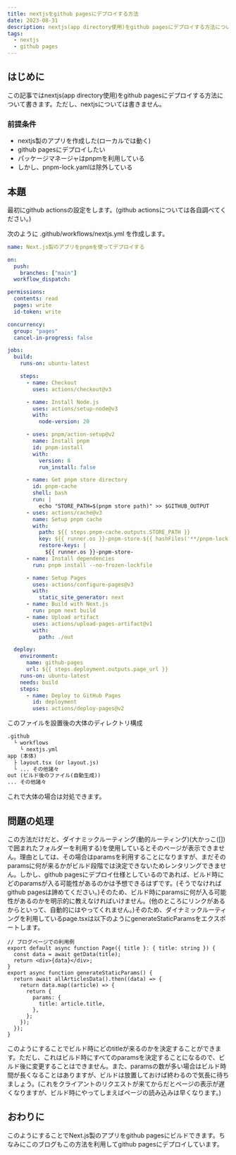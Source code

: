 ```yaml
---
title: nextjsをgithub pagesにデプロイする方法
date: 2023-08-31
description: nextjs(app directory使用)をgithub pagesにデプロイする方法について
tags:
  - nextjs
  - github pages
---
```


## はじめに

この記事ではnextjs(app directory使用)をgithub pagesにデプロイする方法について書きます。ただし、nextjsについては書きません。

### 前提条件

- nextjs製のアプリを作成した(ローカルでは動く)
- github pagesにデプロイしたい
- パッケージマネージャはpnpmを利用している
- しかし、pnpm-lock.yamlは除外している

## 本題

最初にgithub actionsの設定をします。(github actionsについては各自調べてください。)

次のように .github/workflows/nextjs.yml を作成します。

```yml
name: Next.js製のアプリをpnpmを使ってデプロイする

on:
  push:
    branches: ["main"]
  workflow_dispatch:

permissions:
  contents: read
  pages: write
  id-token: write

concurrency:
  group: "pages"
  cancel-in-progress: false

jobs:
  build:
    runs-on: ubuntu-latest

    steps:
      - name: Checkout
        uses: actions/checkout@v3

      - name: Install Node.js
        uses: actions/setup-node@v3
        with:
          node-version: 20

      - uses: pnpm/action-setup@v2
        name: Install pnpm
        id: pnpm-install
        with:
          version: 8
          run_install: false

      - name: Get pnpm store directory
        id: pnpm-cache
        shell: bash
        run: |
          echo "STORE_PATH=$(pnpm store path)" >> $GITHUB_OUTPUT
      - uses: actions/cache@v3
        name: Setup pnpm cache
        with:
          path: ${{ steps.pnpm-cache.outputs.STORE_PATH }}
          key: ${{ runner.os }}-pnpm-store-${{ hashFiles('**/pnpm-lock.yaml') }}
          restore-keys: |
            ${{ runner.os }}-pnpm-store-
      - name: Install dependencies
        run: pnpm install --no-frozen-lockfile

      - name: Setup Pages
        uses: actions/configure-pages@v3
        with:
          static_site_generator: next
      - name: Build with Next.js
        run: pnpm next build
      - name: Upload artifact
        uses: actions/upload-pages-artifact@v1
        with:
          path: ./out

  deploy:
    environment:
      name: github-pages
      url: ${{ steps.deployment.outputs.page_url }}
    runs-on: ubuntu-latest
    needs: build
    steps:
      - name: Deploy to GitHub Pages
        id: deployment
        uses: actions/deploy-pages@v2
```

このファイルを設置後の大体のディレクトリ構成

```txt
.github
  └ workflows
    └ nextjs.yml
app (本体)
  ├ layout.tsx (or layout.js)
  └ ... その他諸々
out (ビルド後のファイル(自動生成))
... その他諸々
```

これで大体の場合は対処できます。

## 問題の処理

この方法だけだと、ダイナミックルーティング(動的ルーティング)(大かっこ(\[])で囲まれたフォルダーを利用する)を使用しているとそのページが表示できません。理由としては、その場合はparamsを利用することになりますが、まだそのparamsに何が来るかがビルド段階では決定できないためレンタリングできません。しかし、github pagesにデプロイ仕様としているのであれば、ビルド時にどのparamsが入る可能性があるのかは予想できるはずです。(そうでなければgithub pagesは諦めてください。)そのため、ビルド時にparamsに何が入る可能性があるのかを明示的に教えなければいけません。(他のところにリンクがあるからといって、自動的にはやってくれません。)そのため、ダイナミックルーティングを利用しているpage.tsxは以下のようにgenerateStaticParamsをエクスポートします。

```tsx
// ブログページでの利用例
export default async function Page({ title }: { title: string }) {
  const data = await getData(title);
  return <div>{data}</div>;
}
export async function generateStaticParams() {
  return await allArticlesData().then((data) => {
    return data.map((article) => {
      return {
        params: {
          title: article.title,
        },
      };
    });
  });
}
```

このようにすることでビルド時にどのtitleが来るのかを決定することができます。ただし、これはビルド時にすべてのparamsを決定することになるので、ビルド後に変更することはできません。また、paramsの数が多い場合はビルド時間が長くなることはありますが、ビルドは放置しておけば終わるので気長に待ちましょう。(これをクライアントのリクエストが来てからだとページの表示が遅くなりますが、ビルド時にやってしまえばページの読み込みは早くなります。)

## おわりに

このようにすることでNext.js製のアプリをgithub pagesにビルドできます。ちなみにこのブログもこの方法を利用してgithub pagesにデプロイしています。
